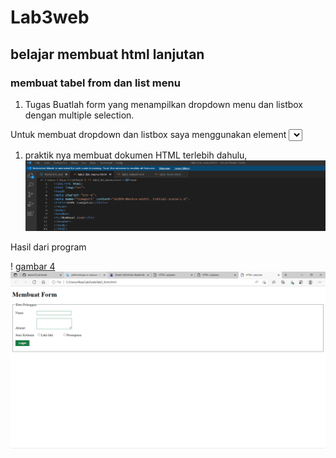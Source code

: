 # Lab3web
## belajar membuat html lanjutan

### membuat tabel from dan list menu
1. Tugas
Buatlah form yang menampilkan dropdown menu dan listbox dengan multiple selection.

Untuk membuat dropdown dan listbox saya menggunakan element <select> untuk menampilkan dropdown dan listbox.

1. praktik nya
membuat dokumen HTML terlebih dahulu,
![image.png](screenshot/kodelist.png)

Hasil dari program

! [gambar 4](screenshot/ss4.png)
![gambar](screenshot/ss10.png)